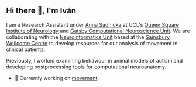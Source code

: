 ## Hi there 👋, I'm Iván

I am a Research Assistant under [Anna Sadnicka](https://profiles.ucl.ac.uk/13416-anna-sadnicka) at UCL's  [Queen Square Institute of Neurology](https://www.ucl.ac.uk/ion/) and [Gatsby Computational Neuroscience Unit](https://www.ucl.ac.uk/gatsby/gatsby-computational-neuroscience-unit). 
We are collaborating with the [Neuroinformatics Unit](https://neuroinformatics.dev/#) based at the [Sainsbury Wellcome Centre](https://www.sainsburywellcome.org/web/) to develop resources for our analysis of movement in clinical patients.

Previously, I worked examining behaviour in animal models of autism and developing postprocessing tools for computational neuroanatomy.
- 👷 Currently working on [movement](https://github.com/neuroinformatics-unit/movement).

